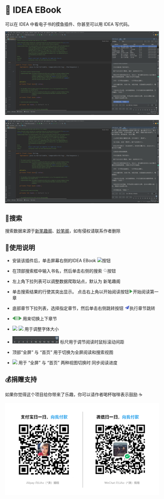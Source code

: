 # 📘 IDEA EBook

可以在 IDEA 中看电子书的摸鱼插件、你甚至可以用 IDEA 写代码。

![](src/main/resources/img/20230215085505.png)

![](src/main/resources/img/20230215085523.png)

## 🔎搜索 

搜索数据来源于[新笔趣阁](https://www.ibiquge.la)、[妙笔阁](https://www.imiaobige.com)，如有侵权请联系作者删除

## 🎫使用说明

- 安装该插件后，单击屏幕右侧的IDEA EBook ![](src/main/resources/img/book.svg)按钮

- 在顶部搜索框中输入书名，然后单击右侧的搜索 ![](src/main/resources/img/search.png)按钮

- 左上角下拉列表可以调整数据爬取站点，默认为 新笔趣阁

- 单击搜索结果的行使其突出显示。 点击右上角以开始阅读按钮![](src/main/resources/img/start.png)开始阅读第一章

- 底部章节下拉列表，选择指定章节，然后单击右侧跳转按钮 ![](src/main/resources/img/go_with.png)执行章节跳转

- ![](src/main/resources/img/previous.png) ![](src/main/resources/img/next.png) 用来切换上下章节

- ![](src/main/resources/img/font_size_down.png) ![](src/main/resources/img/font_size_up.png) 用于调整字体大小
-  <img src="src/main/resources/img/20230215084723.png" style="zoom:50%;" /> 标尺用于调节阅读时鼠标滚动间距

- 顶部“全屏” 与 “首页” 用于切换为全屏阅读和搜索视图

- ![](src/main/resources/img/synchronize.png) 用于 “全屏” 与 “首页” 两种视图切换时 同步阅读进度


## :moneybag:捐赠支持

如果你觉得这个项目给你带来了乐趣，你可以请作者喝杯咖啡表示鼓励 ☕

![pay](src/main/resources/img/pay.png)
